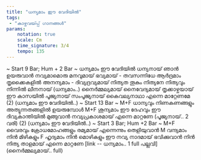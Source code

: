 ```yaml
---
title: "ധന്യമാം ഈ വേദിയിൽ"
tags:
 - "കാഴ്ചവയ്‍പ്പ് ഗാനങ്ങൾ"
params:
    notation: true
    scale: Cm
    time_signature: 3/4
    tempo: 135
---
```


~ Start 9 Bar; Hum + 2 Bar ~
ധന്യമാം ഈ വേദിയിൽ
ധന്യനായ് ഞാൻ ഉയരുവാൻ
നവ്യമാമൊരു മനവുമായ് ഭവ്യമായ് - തവസന്നിധേ
ആർദ്രമാം തൃക്കൈകളിൽ അനന്യമാം - ദിവ്യദ്രവ്യമായ്
നിത്യത തൂകും നിത്യനേ
നിത്യവും നിന്നിൽ ലീനനായ് (ധന്യമാം..)
നൈർമ്മല്യമായ് നൈവേദ്യമായ്
തൃക്കാഴ്ചയായ് ഈ കാസയിൽ
പൂജ്യനായ് സംപൂജ്യനായ്
കൈവല്യനാഥാ എന്നെ മാറ്റേണമേ (2)
(ധന്യമാം ഈ വേദിയിൽ..)
~ Start 13 Bar ~
M+F
ധാന്യവും നിണകണങ്ങളും
അത്യുന്നതങ്ങളിൽ ഉയരുമ്പോൾ
M+F
ശൂന്യമാം
ഈ ദേഹവും
ഈ ദിവ്യകാന്തിയിൽ മുങ്ങുവാൻ 
നവ്യപ്രകാശമായ് എന്നെ മാറ്റണേ
(പൂജ്യനായ്.. 2 വരി) (2)
(ധന്യമാം ഈ വേദിയിൽ..)
~ Start 3 Bar; Hum +2 Bar ~
M+F
വൈരവും ക്രോധമോഹങ്ങളും
രമ്യമായ് എന്നെന്നും തെളിയുവാൻ
M
വന്ദ്യമാം
നിൻ മിഴികളും
F
ഹൃദ്യമാം
നിൻ മൊഴികളും
ഈ നവ്യ നാദമായ് ഭവിക്കുവാൻ
നിൻ നിത്യ താളമായ് എന്നെ മാറ്റണേ
[link -- ധന്യമാം.. 1 full പല്ലവി]
(നൈർമ്മല്യമായ്.. full)
